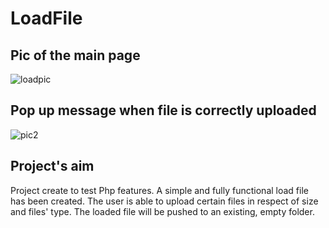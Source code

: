 # LoadFile

## Pic of the main page
![loadpic](https://user-images.githubusercontent.com/91989821/152054145-bf7a49c3-2eff-4e5c-b712-289d7b3bdd84.png)

## Pop up message when file is correctly uploaded
![pic2](https://user-images.githubusercontent.com/91989821/152429772-c5d0a1f4-85e2-4fd6-8ce6-d6b33cd939be.png)

## Project's aim
Project create to test Php features.
A simple and fully functional load file has been created.
The user is able to upload certain files in respect of size and files' type.
The loaded file will be pushed to an existing, empty folder.
